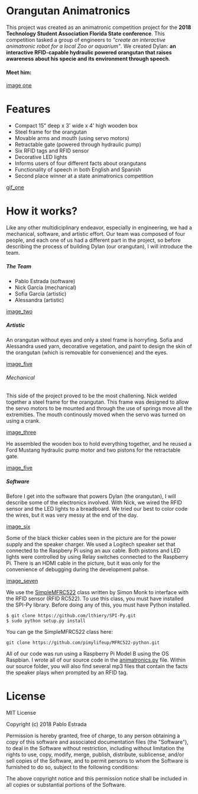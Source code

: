 # Orangutan Animatronics


This project was created as an animatronic competition project for the **2018 Technology Student Association Florida State conference**. This competition tasked a group of engineers to *"create an interactive animatronic robot for a local Zoo or aquarium"*. We created Dylan: **an interactive RFID-capable hydraulic powered orangutan that raises awareness about his specie and its environment through speech**.

#### Meet him:
[image one](https://github.com/pablof300/Orangutan-Animatronic/blob/master/images/image_one.png?raw=true)

# Features

  - Compact 15" deep x 3' wide x 4' high wooden box
  - Steel frame for the orangutan
  - Movable arms and mouth (using servo motors)
  - Retractable gate (powered through hydraulic pump)
  - Six RFID tags and RFID sensor
  - Decorative LED lights
  - Informs users of four different facts about orangutans
  - Functionality of speech in both English and Spanish
  - Second place winner at a state animatronics competition
 
 [gif_one](https://github.com/pablof300/Orangutan-Animatronic/blob/master/gifs/gif_one.gif?raw=true)

# How it works?

Like any other multidiciplinary endeavor, especially in engineering, we had a mechanical, software, and artistic effort. Our team was composed of four people, and each one of us had a different part in the project, so before describing the process of building Dylan (our orangutan), I will introduce the team.

##### The Team

- Pablo Estrada (software)
- Nick Garcia (mechanical)
- Sofia Garcia (artistic)
- Alessandra (artistic)

[image_two](https://github.com/pablof300/Orangutan-Animatronic/blob/master/images/image_two.jpg?raw=true)

##### Artistic

An orangutan without eyes and only a steel frame is horryfing. Sofia and Alessandra used yarn, decorative vegetation, and paint to design the skin of the orangutan (which is removable for convenience) and the eyes.

[image_five](https://github.com/pablof300/Orangutan-Animatronic/blob/master/images/image_five.jpg?raw=true)

###### Mechanical

This side of the project proved to be the most challening. Nick welded together a steel frame for the orangutan. This frame was designed to allow the servo motors to be mounted and through the use of springs move all the extremities. The mouth continously moved when the servo was turned on using a crank.

[image_three](https://github.com/pablof300/Orangutan-Animatronic/blob/master/images/image_three.jpg?raw=true)

He assembled the wooden box to hold everything together, and he reused a Ford Mustang hydraulic pump motor and two pistons for the retractable gate. 

[image_five](https://github.com/pablof300/Orangutan-Animatronic/blob/master/images/image_four.jpg?raw=true)

##### Software

Before I get into the software that powers Dylan (the orangutan), I will describe some of the electronics involved. With Nick, we wired the RFID sensor and the LED lights to a breadboard. We tried our best to color code the wires, but it was very messy at the end of the day.

[image_six](https://github.com/pablof300/Orangutan-Animatronic/blob/master/images/image_six.jpg?raw=true)

Some of the black thicker cables seen in the picture are for the power supply and the speaker charger. We used a Logitech speaker set that connected to the Raspbery Pi using an aux cable. Both pistons and LED lights were controlled by using Relay switches connected to the Raspberry Pi. There is an HDMI cable in the picture, but it was only for the convenience of debugging during the development pahse.

[image_seven](https://github.com/pablof300/Orangutan-Animatronic/blob/master/images/image_seven.jpg?raw=true)

We use the [SimpleMFRC522](http://github.com) class written by Simon Monk to interface with the RFID sensor (RFID RC522). To use this class, you must have installed the SPI-Py library. Before doing any of this, you must have Python installed.
```
$ git clone https://github.com/lthiery/SPI-Py.git
$ sudo python setup.py install
```
You can ge the SimpleMFRC522 class here:
```
git clone https://github.com/pimylifeup/MFRC522-python.git
```

All of our code was run using a Raspberry Pi Model B using the OS Raspbian. I wrote all of our source code in the [animatronics.py](http://github.com) file. Within our source folder, you will also find several mp3 files that contain the facts the speaker plays when prompted by an RFID tag.

# License

MIT License

Copyright (c) 2018 Pablo Estrada

Permission is hereby granted, free of charge, to any person obtaining a copy
of this software and associated documentation files (the "Software"), to deal
in the Software without restriction, including without limitation the rights
to use, copy, modify, merge, publish, distribute, sublicense, and/or sell
copies of the Software, and to permit persons to whom the Software is
furnished to do so, subject to the following conditions:

The above copyright notice and this permission notice shall be included in all
copies or substantial portions of the Software.
